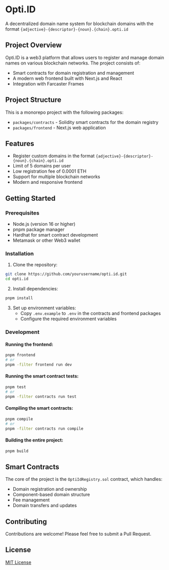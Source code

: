 # Opti.ID

A decentralized domain name system for blockchain domains with the format `{adjective}-{descriptor}-{noun}.{chain}.opti.id`

## Project Overview

Opti.ID is a web3 platform that allows users to register and manage domain names on various blockchain networks. The project consists of:

- Smart contracts for domain registration and management
- A modern web frontend built with Next.js and React
- Integration with Farcaster Frames

## Project Structure

This is a monorepo project with the following packages:

- `packages/contracts` - Solidity smart contracts for the domain registry
- `packages/frontend` - Next.js web application

## Features

- Register custom domains in the format `{adjective}-{descriptor}-{noun}.{chain}.opti.id`
- Limit of 5 domains per user
- Low registration fee of 0.0001 ETH
- Support for multiple blockchain networks
- Modern and responsive frontend

## Getting Started

### Prerequisites

- Node.js (version 16 or higher)
- pnpm package manager
- Hardhat for smart contract development
- Metamask or other Web3 wallet

### Installation

1. Clone the repository:
```bash
git clone https://github.com/yourusername/opti.id.git
cd opti.id
```

2. Install dependencies:
```bash
pnpm install
```

3. Set up environment variables:
   - Copy `.env.example` to `.env` in the contracts and frontend packages
   - Configure the required environment variables

### Development

#### Running the frontend:
```bash
pnpm frontend
# or
pnpm -filter frontend run dev
```

#### Running the smart contract tests:
```bash
pnpm test
# or
pnpm -filter contracts run test
```

#### Compiling the smart contracts:
```bash
pnpm compile
# or
pnpm -filter contracts run compile
```

#### Building the entire project:
```bash
pnpm build
```

## Smart Contracts

The core of the project is the `OptiIdRegistry.sol` contract, which handles:
- Domain registration and ownership
- Component-based domain structure
- Fee management
- Domain transfers and updates

## Contributing

Contributions are welcome! Please feel free to submit a Pull Request.

## License

[MIT License](LICENSE) 